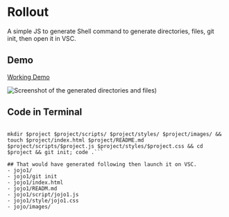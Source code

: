 # Rollout
A simple JS to generate Shell command to generate directories, files, git init, then open it in VSC.

## Demo
[Working Demo](https://jsohndata-rollout.web.app/)

![Screenshot of the generated directories and files](https://raw.githubusercontent.com/jsohndata/rollout/main/images/demo-screenshot.png))

## Code in Terminal
```$project="jojo1"

mkdir $project $project/scripts/ $project/styles/ $project/images/ && touch $project/index.html $project/README.md $project/scripts/$project.js $project/styles/$project.css && cd $project && git init; code .```

## That would have generated following then launch it on VSC.
- jojo1/
- jojo1/git init
- jojo1/index.html
- jojo1/READM.md
- jojo1/script/jojo1.js
- jojo1/style/jojo1.css
- jojo/images/


